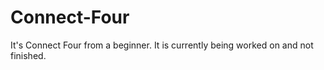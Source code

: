 # Connect-Four
It's Connect Four from a beginner.
It is currently being worked on and not finished.
